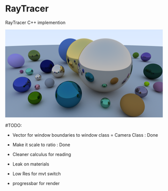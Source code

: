# RayTracer
RayTracer C++ implemention

![Current state of RayTracer (V1.0)](./v1_0.png?raw=true "V1.0")


#TODO:

- Vector for window boundaries to window class = Camera Class : Done
- Make it scale to ratio : Done

- Cleaner calculus for reading

- Leak on materials

- Low Res for mvt switch
- progressbar for render
